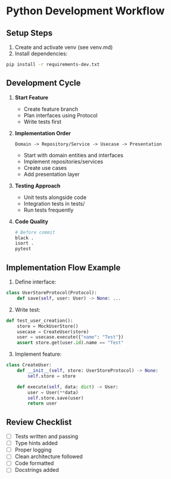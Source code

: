 # Python Development Workflow

## Setup Steps
1. Create and activate venv (see venv.md)
2. Install dependencies:
```bash
pip install -r requirements-dev.txt
```

## Development Cycle
1. **Start Feature**
   - Create feature branch
   - Plan interfaces using Protocol
   - Write tests first

2. **Implementation Order**
   ```
   Domain -> Repository/Service -> Usecase -> Presentation
   ```
   - Start with domain entities and interfaces
   - Implement repositories/services
   - Create use cases
   - Add presentation layer

3. **Testing Approach**
   - Unit tests alongside code
   - Integration tests in tests/
   - Run tests frequently

4. **Code Quality**
   ```bash
   # Before commit
   black .
   isort .
   pytest
   ```

## Implementation Flow Example
1. Define interface:
```python
class UserStoreProtocol(Protocol):
    def save(self, user: User) -> None: ...
```

2. Write test:
```python
def test_user_creation():
    store = MockUserStore()
    usecase = CreateUser(store)
    user = usecase.execute({"name": "Test"})
    assert store.get(user.id).name == "Test"
```

3. Implement feature:
```python
class CreateUser:
    def __init__(self, store: UserStoreProtocol) -> None:
        self.store = store

    def execute(self, data: dict) -> User:
        user = User(**data)
        self.store.save(user)
        return user
```

## Review Checklist
- [ ] Tests written and passing
- [ ] Type hints added
- [ ] Proper logging
- [ ] Clean architecture followed
- [ ] Code formatted
- [ ] Docstrings added
